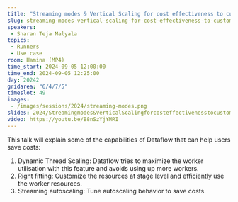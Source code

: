 ```yaml
---
title: "Streaming modes & Vertical Scaling for cost effectiveness to customers"
slug: streaming-modes-vertical-scaling-for-cost-effectiveness-to-customers
speakers:
 - Sharan Teja Malyala
topics:
 - Runners
 - Use case
room: Hamina (MP4)
time_start: 2024-09-05 12:00:00
time_end: 2024-09-05 12:25:00
day: 20242
gridarea: "6/4/7/5"
timeslot: 49
images:
 - /images/sessions/2024/streaming-modes.png
slides: 2024/Streamingmodes&VerticalScalingforcosteffectivenesstocustomers.pdf
video: https://youtu.be/B8nSzYjYMRI
---
```


This talk will explain some of the capabilities of Dataflow that can help users save costs:

1. Dynamic Thread Scaling: Dataflow tries to maximize the worker utilisation with this feature and avoids using up more workers.
2. Right fitting: Customize the resources at stage level and efficiently use the worker resources.
3. Streaming autoscaling: Tune autoscaling behavior to save costs.